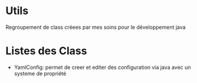 # Utils
Regroupement de class créees par mes soins pour le développement java

# Listes des Class

- YamlConfig: permet de creer et editer des configuration via java avec un systeme de propriété
